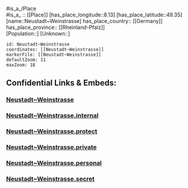 ﻿---
location: [49.35,8.13] 
mapzoom: [7,12] 
mapmarker: city 
type: City
tags:
- geo/City


SpocWebEntityId: 32862
isDeleted: false
confidential: public

---
#is_a_/Place  
#is_a_ :: [[Place]] 
[has_place_longitude::8.13] 
[has_place_latitude::49.35] 
[name::Neustadt~Weinstrasse] 
has_place_country:: [[Germany]]  
has_place_province:: [[Rheinland-Pfalz]]  
[Population::] 
[Unknown::] 


```leaflet
id: Neustadt~Weinstrasse
coordinates: [[Neustadt~Weinstrasse]] 
markerFile: [[Neustadt~Weinstrasse]] 
defaultZoom: 11 
maxZoom: 18
```


## Confidential Links & Embeds: 

### [Neustadt~Weinstrasse](/_public/Earth/Continent/Europe/Europe~Central/Germany/Germany~West/Rheinland-Pfalz/counties~RP/Neustadt~Weinstraße/City/Neustadt~Weinstrasse.md) 

### [Neustadt~Weinstrasse.internal](/_internal/Earth/Continent/Europe/Europe~Central/Germany/Germany~West/Rheinland-Pfalz/counties~RP/Neustadt~Weinstraße/City/Neustadt~Weinstrasse.internal.md) 

### [Neustadt~Weinstrasse.protect](/_protect/Earth/Continent/Europe/Europe~Central/Germany/Germany~West/Rheinland-Pfalz/counties~RP/Neustadt~Weinstraße/City/Neustadt~Weinstrasse.protect.md) 

### [Neustadt~Weinstrasse.private](/_private/Earth/Continent/Europe/Europe~Central/Germany/Germany~West/Rheinland-Pfalz/counties~RP/Neustadt~Weinstraße/City/Neustadt~Weinstrasse.private.md) 

### [Neustadt~Weinstrasse.personal](/_personal/Earth/Continent/Europe/Europe~Central/Germany/Germany~West/Rheinland-Pfalz/counties~RP/Neustadt~Weinstraße/City/Neustadt~Weinstrasse.personal.md) 

### [Neustadt~Weinstrasse.secret](/_secret/Earth/Continent/Europe/Europe~Central/Germany/Germany~West/Rheinland-Pfalz/counties~RP/Neustadt~Weinstraße/City/Neustadt~Weinstrasse.secret.md) 
